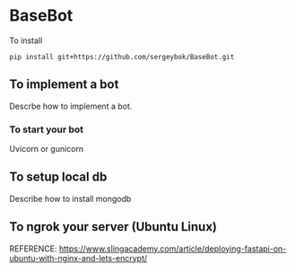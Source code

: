 # BaseBot

To install 

    pip install git+https://github.com/sergeybok/BaseBot.git


## To implement a bot

Descrbe how to implement a bot.

### To start your bot

Uvicorn or gunicorn 

## To setup local db

Describe how to install mongodb 


## To ngrok your server (Ubuntu Linux)

REFERENCE: https://www.slingacademy.com/article/deploying-fastapi-on-ubuntu-with-nginx-and-lets-encrypt/


